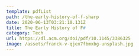 ```yaml
---
template: pdfList
path: /the-early-history-of-f-sharp
date: 2020-06-13T03:21:10.131Z
title: The Early History of F#
category: Tech
url: https://dl.acm.org/doi/pdf/10.1145/3386325
image: /assets/franck-v-qjex7fbmxbg-unsplash.jpg
---
```

